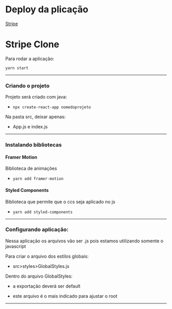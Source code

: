 # Deploy da plicação 

[Stripe](https://jessica-stripe.netlify.app/) 

# Stripe Clone

Para rodar a aplicação:

`yarn start`

<hr>

### Criando o projeto

Projeto será criado com java:
- `npx create-react-app nomedoprojeto`

Na pasta src, deixar apenas:

- App.js e index.js

<hr>

### Instalando bibliotecas

#### Framer Motion

Biblioteca de animações

- `yarn add framer-motion`


#### Styled Components

Biblioteca que permite que o ccs seja aplicado no js

- `yarn add styled-components`


<hr>

### Configurando aplicação:

Nessa aplicação os arquivos vão ser .js pois estamos utilizando somente o javascript 

Para criar o arquivo dos estilos globais:

- src>styles>GlobalStyles.js

Dentro do arquivo GlobalStyles:

- a exportação deverá ser default

- este arquivo é o mais indicado para ajustar o root

<hr>
